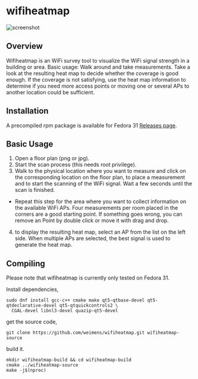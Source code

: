 
# wifiheatmap
![screenshot](https://weimens.github.io/wifiheatmap/screenshot.png)

Overview
--------
Wifiheatmap is an WiFi survey tool to visualize the WiFi signal strength in a building or area.
Basic usage: Walk around and take measurements.
Take a look at the resulting heat map to decide whether the coverage is good enough.
If the coverage is not satisfying, use the heat map information to determine if you need more access points
or moving one or several APs to another location could be sufficient.

Installation
----------
A precompiled rpm package is available for Fedora 31
[Releases page](https://github.com/weimens/wifiheatmap/releases).

Basic Usage
-----------
1. Open a floor plan (png or jpg).
2. Start the scan process (this needs root privilege).
3. Walk to the physical location where you want to measure and click on the corresponding location on the floor plan,
  to place a measurement and to start the scanning of the WiFi signal.
  Wait a few seconds until the scan is finished.
  - Repeat this step for the area where you want to collect information on the available WiFi APs.
    Four measurements per room placed in the corners are a good starting point.
    If something goes wrong, you can remove an Point by double click or move it with drag and drop.
4. to display the resulting heat map, select an AP from the list on the left side.
  When multiple APs are selected,
  the best signal is used to generate the heat map.

Compiling
---------
Please note that wifiheatmap is currently only tested on Fedora 31.

Install dependencies,
```
sudo dnf install gcc-c++ cmake make qt5-qtbase-devel qt5-qtdeclarative-devel qt5-qtquickcontrols2 \
  CGAL-devel libnl3-devel quazip-qt5-devel
```
get the source code,
```
git clone https://github.com/weimens/wifiheatmap.git wifiheatmap-source
```
build it.
```
mkdir wifiheatmap-build && cd wifiheatmap-build
cmake ../wifiheatmap-source
make -j$(nproc)
```

